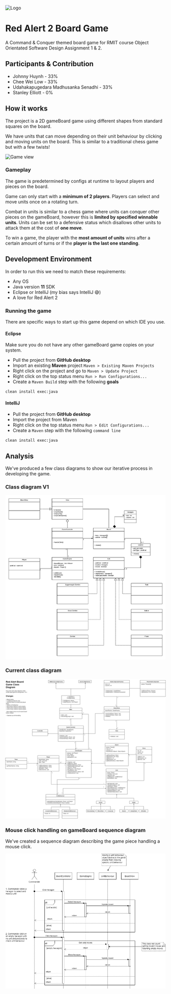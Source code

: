 ![Logo](./.repository/logo.png)

# Red Alert 2 Board Game

A Command & Conquer themed board game for RMIT course Object Orientated Software Design Assignment 1 & 2.

## Participants & Contribution

- Johnny Huynh - 33%
- Chee Wei Low - 33%
- Udahakapugedara Madhusanka Senadhi - 33%
- Stanley Elliott - 0%

## How it works

The project is a 2D gameBoard game using different shapes from standard squares on the board.

We have units that can move depending on their unit behaviour by clicking and moving units on the board. This is similar to a traditional chess game but with a few twists!

![Game view](./.repository/game_view.png)

### Gameplay

The game is predetermined by configs at runtime to layout players and pieces on the board.

Game can only start with a **minimum of 2 players**. Players can select and move units once on a rotating turn.

Combat in units is similar to a chess game where units can conquer other pieces on the gameBoard, however this is **limited by specified winnable units**. Units can be set to a defensive status which disallows other units to attack them at the cost of **one move**. 

To win a game, the player with the **most amount of units** wins after a certain amount of turns or if the **player is the last one standing**.

## Development Environment

In order to run this we need to match these requirements:

- Any OS
- Java version **11** SDK
- Eclipse or IntelliJ (my bias says IntelliJ 😅)
- A love for Red Alert 2

### Running the game

There are specific ways to start up this game depend on which IDE you use.

#### Eclipse

Make sure you do not have any other gameBoard game copies on your system.

- Pull the project from **GitHub desktop**
- Import an existing **Maven** project `Maven > Existing Maven Projects`
- Right click on the project and go to `Maven > Update Project`
- Right click on the top status menu `Run > Run Configurations...`
- Create a `Maven Build` step with the following **goals**

```$xslt
clean install exec:java
``` 

#### IntelliJ

- Pull the project from **GitHub desktop**
- Import the project from Maven
- Right click on the top status menu `Run > Edit Configurations...`
- Create a `Maven` step with the following `command line`

```$xslt
clean install exec:java
``` 

## Analysis

We've produced a few class diagrams to show our iterative process in developing the game.

### Class diagram V1

![Class diagram V1](./diagrams/ClassDiagrams-V1.png)

### Current class diagram

![Class diagram V10](./diagrams/ClassDiagrams-V10.png)

### Mouse click handling on gameBoard sequence diagram

We've created a sequence diagram describing the game piece handling a mouse click.

![Sequence diagram](./diagrams/SequenceDiagrams.png)

